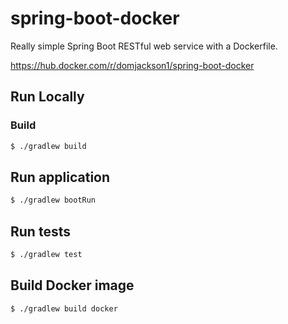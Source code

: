 # spring-boot-docker

Really simple Spring Boot RESTful web service with a Dockerfile.

https://hub.docker.com/r/domjackson1/spring-boot-docker

## Run Locally
### Build
```sh
$ ./gradlew build
```

## Run application
```sh
$ ./gradlew bootRun
```

## Run tests
```sh
$ ./gradlew test
```


## Build Docker image
```sh
$ ./gradlew build docker
```
